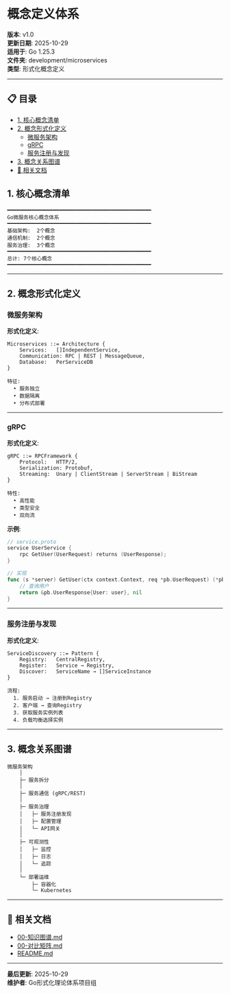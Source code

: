 ﻿# 概念定义体系

**版本**: v1.0  
**更新日期**: 2025-10-29  
**适用于**: Go 1.25.3  
**文件夹**: development/microservices  
**类型**: 形式化概念定义

---

## 📋 目录


- [1. 核心概念清单](#1.-核心概念清单)
- [2. 概念形式化定义](#2.-概念形式化定义)
  - [微服务架构](#微服务架构)
  - [gRPC](#grpc)
  - [服务注册与发现](#服务注册与发现)
- [3. 概念关系图谱](#3.-概念关系图谱)
- [🔗 相关文档](#相关文档)

## 1. 核心概念清单

```text
━━━━━━━━━━━━━━━━━━━━━━━━━━━━━━━━━━━━━━━━━━━━━━━
Go微服务核心概念体系
━━━━━━━━━━━━━━━━━━━━━━━━━━━━━━━━━━━━━━━━━━━━━━━
基础架构:  2个概念
通信机制:  2个概念
服务治理:  3个概念
━━━━━━━━━━━━━━━━━━━━━━━━━━━━━━━━━━━━━━━━━━━━━━━
总计: 7个核心概念
━━━━━━━━━━━━━━━━━━━━━━━━━━━━━━━━━━━━━━━━━━━━━━━
```

---

## 2. 概念形式化定义

### 微服务架构

**形式化定义**:

```text
Microservices ::= Architecture {
    Services:   []IndependentService,
    Communication: RPC | REST | MessageQueue,
    Database:   PerServiceDB
}

特征:
  • 服务独立
  • 数据隔离
  • 分布式部署
```

---

### gRPC

**形式化定义**:

```text
gRPC ::= RPCFramework {
    Protocol:   HTTP/2,
    Serialization: Protobuf,
    Streaming:  Unary | ClientStream | ServerStream | BiStream
}

特性:
  • 高性能
  • 类型安全
  • 双向流
```

**示例**:
```go
// service.proto
service UserService {
    rpc GetUser(UserRequest) returns (UserResponse);
}

// 实现
func (s *server) GetUser(ctx context.Context, req *pb.UserRequest) (*pb.UserResponse, error) {
    // 查询用户
    return &pb.UserResponse{User: user}, nil
}
```

---

### 服务注册与发现

**形式化定义**:

```text
ServiceDiscovery ::= Pattern {
    Registry:   CentralRegistry,
    Register:   Service → Registry,
    Discover:   ServiceName → []ServiceInstance
}

流程:
  1. 服务启动 → 注册到Registry
  2. 客户端 → 查询Registry
  3. 获取服务实例列表
  4. 负载均衡选择实例
```

---

## 3. 概念关系图谱

```text
微服务架构
    │
    ├─ 服务拆分
    │
    ├─ 服务通信 (gRPC/REST)
    │
    ├─ 服务治理
    │   ├─ 服务注册发现
    │   ├─ 配置管理
    │   └─ API网关
    │
    ├─ 可观测性
    │   ├─ 监控
    │   ├─ 日志
    │   └─ 追踪
    │
    └─ 部署运维
        ├─ 容器化
        └─ Kubernetes
```

---

## 🔗 相关文档

- [00-知识图谱.md](./00-知识图谱.md)
- [00-对比矩阵.md](./00-对比矩阵.md)
- [README.md](./README.md)

---

**最后更新**: 2025-10-29  
**维护者**: Go形式化理论体系项目组

